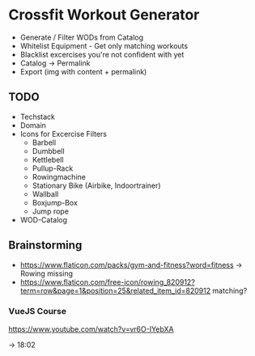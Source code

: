 # Crossfit Workout Generator

- Generate / Filter WODs from Catalog
- Whitelist Equipment - Get only matching workouts
- Blacklist excercises you're not confident with yet
- Catalog -> Permalink
- Export (img with content + permalink)

## TODO

* Techstack
* Domain
* Icons for Excercise Filters
  * Barbell
  * Dumbbell
  * Kettlebell
  * Pullup-Rack
  * Rowingmachine
  * Stationary Bike (Airbike, Indoortrainer)
  * Wallball
  * Boxjump-Box
  * Jump rope
* WOD-Catalog

## Brainstorming

* https://www.flaticon.com/packs/gym-and-fitness?word=fitness -> Rowing missing
 * https://www.flaticon.com/free-icon/rowing_820912?term=row&page=1&position=25&related_item_id=820912 matching?



### VueJS Course

https://www.youtube.com/watch?v=vr6O-IYebXA

-> 18:02